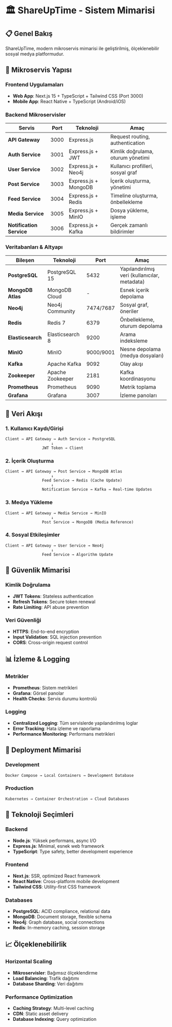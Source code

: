 # 🏛️ ShareUpTime - Sistem Mimarisi

## 📋 Genel Bakış

ShareUpTime, modern mikroservis mimarisi ile geliştirilmiş, ölçeklenebilir sosyal medya platformudur.

## 🔧 Mikroservis Yapısı

### Frontend Uygulamaları
- **Web App**: Next.js 15 + TypeScript + Tailwind CSS (Port 3000)
- **Mobile App**: React Native + TypeScript (Android/iOS)

### Backend Mikroservisler
| Servis | Port | Teknoloji | Amaç |
|--------|------|-----------|------|
| **API Gateway** | 3000 | Express.js | Request routing, authentication |
| **Auth Service** | 3001 | Express.js + JWT | Kimlik doğrulama, oturum yönetimi |
| **User Service** | 3002 | Express.js + Neo4j | Kullanıcı profilleri, sosyal graf |
| **Post Service** | 3003 | Express.js + MongoDB | İçerik oluşturma, yönetimi |
| **Feed Service** | 3004 | Express.js + Redis | Timeline oluşturma, önbellekleme |
| **Media Service** | 3005 | Express.js + MinIO | Dosya yükleme, işleme |
| **Notification Service** | 3006 | Express.js + Kafka | Gerçek zamanlı bildirimler |

### Veritabanları & Altyapı
| Bileşen | Teknoloji | Port | Amaç |
|---------|-----------|------|------|
| **PostgreSQL** | PostgreSQL 15 | 5432 | Yapılandırılmış veri (kullanıcılar, metadata) |
| **MongoDB Atlas** | MongoDB Cloud | - | Esnek içerik depolama |
| **Neo4j** | Neo4j Community | 7474/7687 | Sosyal graf, öneriler |
| **Redis** | Redis 7 | 6379 | Önbellekleme, oturum depolama |
| **Elasticsearch** | Elasticsearch 8 | 9200 | Arama indeksleme |
| **MinIO** | MinIO | 9000/9001 | Nesne depolama (medya dosyaları) |
| **Kafka** | Apache Kafka | 9092 | Olay akışı |
| **Zookeeper** | Apache Zookeeper | 2181 | Kafka koordinasyonu |
| **Prometheus** | Prometheus | 9090 | Metrik toplama |
| **Grafana** | Grafana | 3007 | İzleme panoları |

## 🔄 Veri Akışı

### 1. Kullanıcı Kaydı/Girişi
```
Client → API Gateway → Auth Service → PostgreSQL
                    ↓
                JWT Token → Client
```

### 2. İçerik Oluşturma
```
Client → API Gateway → Post Service → MongoDB Atlas
                    ↓
                Feed Service → Redis (Cache Update)
                    ↓
                Notification Service → Kafka → Real-time Updates
```

### 3. Medya Yükleme
```
Client → API Gateway → Media Service → MinIO
                    ↓
                Post Service → MongoDB (Media Reference)
```

### 4. Sosyal Etkileşimler
```
Client → API Gateway → User Service → Neo4j
                    ↓
                Feed Service → Algorithm Update
```

## 🔐 Güvenlik Mimarisi

### Kimlik Doğrulama
- **JWT Tokens**: Stateless authentication
- **Refresh Tokens**: Secure token renewal
- **Rate Limiting**: API abuse prevention

### Veri Güvenliği
- **HTTPS**: End-to-end encryption
- **Input Validation**: SQL injection prevention
- **CORS**: Cross-origin request control

## 📊 İzleme & Logging

### Metrikler
- **Prometheus**: Sistem metrikleri
- **Grafana**: Görsel panolar
- **Health Checks**: Servis durumu kontrolü

### Logging
- **Centralized Logging**: Tüm servislerde yapılandırılmış loglar
- **Error Tracking**: Hata izleme ve raporlama
- **Performance Monitoring**: Performans metrikleri

## 🚀 Deployment Mimarisi

### Development
```
Docker Compose → Local Containers → Development Database
```

### Production
```
Kubernetes → Container Orchestration → Cloud Databases
```

## 🔧 Teknoloji Seçimleri

### Backend
- **Node.js**: Yüksek performans, async I/O
- **Express.js**: Minimal, esnek web framework
- **TypeScript**: Type safety, better development experience

### Frontend
- **Next.js**: SSR, optimized React framework
- **React Native**: Cross-platform mobile development
- **Tailwind CSS**: Utility-first CSS framework

### Databases
- **PostgreSQL**: ACID compliance, relational data
- **MongoDB**: Document storage, flexible schema
- **Neo4j**: Graph database, social connections
- **Redis**: In-memory caching, session storage

## 📈 Ölçeklenebilirlik

### Horizontal Scaling
- **Mikroservisler**: Bağımsız ölçeklendirme
- **Load Balancing**: Trafik dağıtımı
- **Database Sharding**: Veri dağıtımı

### Performance Optimization
- **Caching Strategy**: Multi-level caching
- **CDN**: Static asset delivery
- **Database Indexing**: Query optimization
